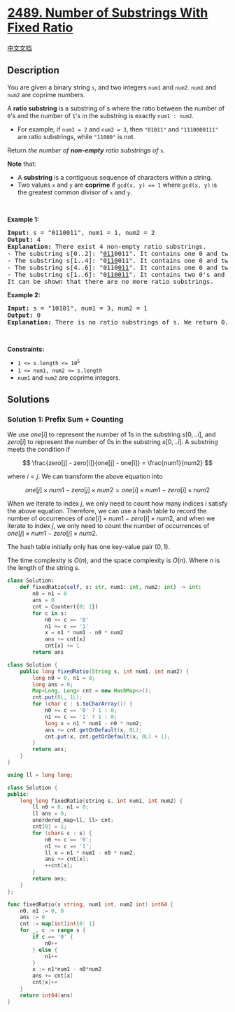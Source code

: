 # [2489. Number of Substrings With Fixed Ratio](https://leetcode.com/problems/number-of-substrings-with-fixed-ratio)

[中文文档](/solution/2400-2499/2489.Number%20of%20Substrings%20With%20Fixed%20Ratio/README.md)

<!-- tags:Hash Table,Math,String,Prefix Sum -->

## Description

<p>You are given a binary string <code>s</code>, and two integers <code>num1</code> and <code>num2</code>. <code>num1</code> and <code>num2</code> are coprime numbers.</p>

<p>A <strong>ratio substring</strong> is a substring of s where the ratio between the number of <code>0</code>&#39;s and the number of <code>1</code>&#39;s in the substring is exactly <code>num1 : num2</code>.</p>

<ul>
	<li>For example, if <code>num1 = 2</code> and <code>num2 = 3</code>, then <code>&quot;01011&quot;</code> and <code>&quot;1110000111&quot;</code> are ratio substrings, while <code>&quot;11000&quot;</code> is not.</li>
</ul>

<p>Return <em>the number of <strong>non-empty</strong> ratio substrings of </em><code>s</code>.</p>

<p><strong>Note</strong> that:</p>

<ul>
	<li>A <strong>substring</strong> is a contiguous sequence of characters within a string.</li>
	<li>Two values <code>x</code> and <code>y</code> are <strong>coprime</strong> if <code>gcd(x, y) == 1</code> where <code>gcd(x, y)</code> is the greatest common divisor of <code>x</code> and <code>y</code>.</li>
</ul>

<p>&nbsp;</p>
<p><strong class="example">Example 1:</strong></p>

<pre>
<strong>Input:</strong> s = &quot;0110011&quot;, num1 = 1, num2 = 2
<strong>Output:</strong> 4
<strong>Explanation:</strong> There exist 4 non-empty ratio substrings.
- The substring s[0..2]: &quot;<u>011</u>0011&quot;. It contains one 0 and two 1&#39;s. The ratio is 1 : 2.
- The substring s[1..4]: &quot;0<u>110</u>011&quot;. It contains one 0 and two 1&#39;s. The ratio is 1 : 2.
- The substring s[4..6]: &quot;0110<u>011</u>&quot;. It contains one 0 and two 1&#39;s. The ratio is 1 : 2.
- The substring s[1..6]: &quot;0<u>110011</u>&quot;. It contains two 0&#39;s and four 1&#39;s. The ratio is 2 : 4 == 1 : 2.
It can be shown that there are no more ratio substrings.
</pre>

<p><strong class="example">Example 2:</strong></p>

<pre>
<strong>Input:</strong> s = &quot;10101&quot;, num1 = 3, num2 = 1
<strong>Output:</strong> 0
<strong>Explanation:</strong> There is no ratio substrings of s. We return 0.
</pre>

<p>&nbsp;</p>
<p><strong>Constraints:</strong></p>

<ul>
	<li><code>1 &lt;= s.length &lt;= 10<sup>5</sup></code></li>
	<li><code>1 &lt;= num1, num2 &lt;= s.length</code></li>
	<li><code>num1</code> and <code>num2</code> are coprime integers.</li>
</ul>

## Solutions

### Solution 1: Prefix Sum + Counting

We use $one[i]$ to represent the number of $1$s in the substring $s[0,..i]$, and $zero[i]$ to represent the number of $0$s in the substring $s[0,..i]$. A substring meets the condition if

$$
\frac{zero[j] - zero[i]}{one[j] - one[i]} = \frac{num1}{num2}
$$

where $i < j$. We can transform the above equation into

$$
one[j] \times num1 - zero[j] \times num2 = one[i] \times num1 - zero[i] \times num2
$$

When we iterate to index $j$, we only need to count how many indices $i$ satisfy the above equation. Therefore, we can use a hash table to record the number of occurrences of $one[i] \times num1 - zero[i] \times num2$, and when we iterate to index $j$, we only need to count the number of occurrences of $one[j] \times num1 - zero[j] \times num2$.

The hash table initially only has one key-value pair $(0, 1)$.

The time complexity is $O(n)$, and the space complexity is $O(n)$. Where $n$ is the length of the string $s$.

<!-- tabs:start -->

```python
class Solution:
    def fixedRatio(self, s: str, num1: int, num2: int) -> int:
        n0 = n1 = 0
        ans = 0
        cnt = Counter({0: 1})
        for c in s:
            n0 += c == '0'
            n1 += c == '1'
            x = n1 * num1 - n0 * num2
            ans += cnt[x]
            cnt[x] += 1
        return ans
```

```java
class Solution {
    public long fixedRatio(String s, int num1, int num2) {
        long n0 = 0, n1 = 0;
        long ans = 0;
        Map<Long, Long> cnt = new HashMap<>();
        cnt.put(0L, 1L);
        for (char c : s.toCharArray()) {
            n0 += c == '0' ? 1 : 0;
            n1 += c == '1' ? 1 : 0;
            long x = n1 * num1 - n0 * num2;
            ans += cnt.getOrDefault(x, 0L);
            cnt.put(x, cnt.getOrDefault(x, 0L) + 1);
        }
        return ans;
    }
}
```

```cpp
using ll = long long;

class Solution {
public:
    long long fixedRatio(string s, int num1, int num2) {
        ll n0 = 0, n1 = 0;
        ll ans = 0;
        unordered_map<ll, ll> cnt;
        cnt[0] = 1;
        for (char& c : s) {
            n0 += c == '0';
            n1 += c == '1';
            ll x = n1 * num1 - n0 * num2;
            ans += cnt[x];
            ++cnt[x];
        }
        return ans;
    }
};
```

```go
func fixedRatio(s string, num1 int, num2 int) int64 {
	n0, n1 := 0, 0
	ans := 0
	cnt := map[int]int{0: 1}
	for _, c := range s {
		if c == '0' {
			n0++
		} else {
			n1++
		}
		x := n1*num1 - n0*num2
		ans += cnt[x]
		cnt[x]++
	}
	return int64(ans)
}
```

<!-- tabs:end -->

<!-- end -->
